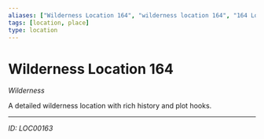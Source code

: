 ```yaml
---
aliases: ["Wilderness Location 164", "wilderness location 164", "164 Location Wilderness"]
tags: [location, place]
type: location
---
```


# Wilderness Location 164

*Wilderness*

A detailed wilderness location with rich history and plot hooks.

---
*ID: LOC00163*